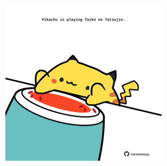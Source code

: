 <!-- built at 05/11/2024, 23:00:42 UTC -->
<p align="center">
  <img width="500" height="500" src="./ReadmeImage.svg">
</p>
